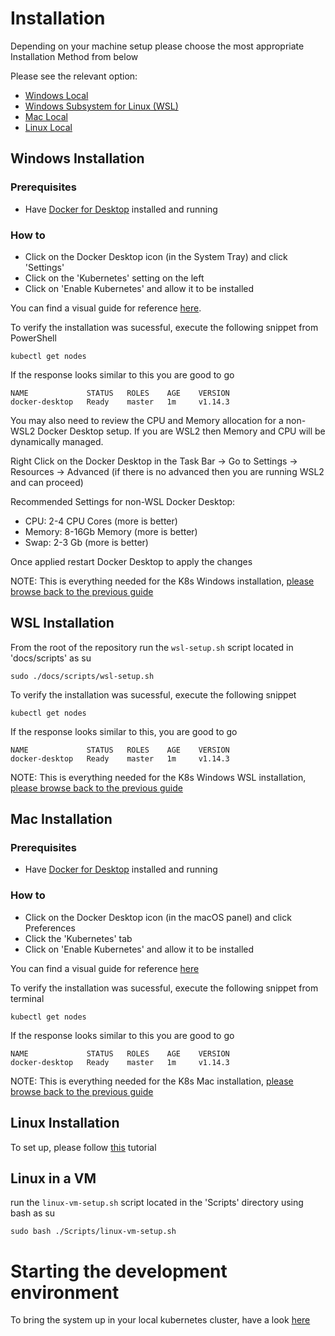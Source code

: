 # Installation

Depending on your machine setup please choose the most appropriate Installation Method from below

Please see the relevant option:

- [Windows Local](#windows-installation)
- [Windows Subsystem for Linux (WSL)](#wsl-installation)
- [Mac Local](#mac-installation)
- [Linux Local](#linux-installation)

## Windows Installation

### Prerequisites

- Have [Docker for Desktop](https://www.docker.com/products/docker-desktop) installed and running 

### How to

- Click on the Docker Desktop icon (in the System Tray) and click 'Settings'
- Click on the 'Kubernetes' setting on the left
- Click on 'Enable Kubernetes' and allow it to be installed

You can find a visual guide for reference [here](https://www.techrepublic.com/article/how-to-add-kubernetes-support-to-docker-desktop/).

To verify the installation was sucessful, execute the following snippet from PowerShell

```
kubectl get nodes
```

If the response looks similar to this you are good to go

```
NAME             STATUS   ROLES    AGE    VERSION
docker-desktop   Ready    master   1m     v1.14.3
```

You may also need to review the CPU and Memory allocation for a non-WSL2 Docker Desktop setup. If you are WSL2 then Memory and CPU will be dynamically managed.

Right Click on the Docker Desktop in the Task Bar -> Go to Settings -> Resources -> Advanced (if there is no advanced then you are running WSL2 and can proceed)

Recommended Settings for non-WSL Docker Desktop:
- CPU: 2-4 CPU Cores (more is better)
- Memory: 8-16Gb Memory (more is better)
- Swap: 2-3 Gb (more is better)

Once applied restart Docker Desktop to apply the changes

NOTE: This is everything needed for the K8s Windows installation, [please browse back to the previous guide](run-local.md)

## WSL Installation

From the root of the repository run the `wsl-setup.sh` script located in 'docs/scripts' as su

```
sudo ./docs/scripts/wsl-setup.sh
```

To verify the installation was sucessful, execute the following snippet

```
kubectl get nodes
```

If the response looks similar to this, you are good to go

```
NAME             STATUS   ROLES    AGE    VERSION
docker-desktop   Ready    master   1m     v1.14.3
```

NOTE: This is everything needed for the K8s Windows WSL installation, [please browse back to the previous guide](run-local.md)

## Mac Installation

### Prerequisites

- Have [Docker for Desktop](https://www.docker.com/products/docker-desktop) installed and running 

### How to

- Click on the Docker Desktop icon (in the macOS panel) and click Preferences
- Click the 'Kubernetes' tab
- Click on 'Enable Kubernetes' and allow it to be installed

You can find a visual guide for reference [here](https://www.techrepublic.com/article/how-to-add-kubernetes-support-to-docker-desktop/) 

To verify the installation was sucessful, execute the following snippet from terminal

```
kubectl get nodes
```

If the response looks similar to this you are good to go

```
NAME             STATUS   ROLES    AGE    VERSION
docker-desktop   Ready    master   1m     v1.14.3
```

NOTE: This is everything needed for the K8s Mac installation, [please browse back to the previous guide](run-local.md)

## Linux Installation

To set up, please follow [this](https://kubernetes.io/docs/tasks/tools/install-minikube) tutorial

## Linux in a VM

run the `linux-vm-setup.sh` script located in the 'Scripts' directory using bash as su

```
sudo bash ./Scripts/linux-vm-setup.sh
```

# Starting the development environment

To bring the system up in your local kubernetes cluster, have a look [here](./run-local.md)
